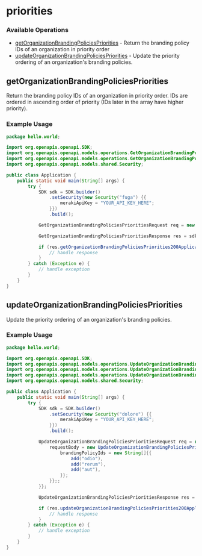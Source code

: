 # priorities

### Available Operations

* [getOrganizationBrandingPoliciesPriorities](#getorganizationbrandingpoliciespriorities) - Return the branding policy IDs of an organization in priority order
* [updateOrganizationBrandingPoliciesPriorities](#updateorganizationbrandingpoliciespriorities) - Update the priority ordering of an organization's branding policies.

## getOrganizationBrandingPoliciesPriorities

Return the branding policy IDs of an organization in priority order. IDs are ordered in ascending order of priority (IDs later in the array have higher priority).

### Example Usage

```java
package hello.world;

import org.openapis.openapi.SDK;
import org.openapis.openapi.models.operations.GetOrganizationBrandingPoliciesPrioritiesRequest;
import org.openapis.openapi.models.operations.GetOrganizationBrandingPoliciesPrioritiesResponse;
import org.openapis.openapi.models.shared.Security;

public class Application {
    public static void main(String[] args) {
        try {
            SDK sdk = SDK.builder()
                .setSecurity(new Security("fuga") {{
                    merakiApiKey = "YOUR_API_KEY_HERE";
                }})
                .build();

            GetOrganizationBrandingPoliciesPrioritiesRequest req = new GetOrganizationBrandingPoliciesPrioritiesRequest("ad");            

            GetOrganizationBrandingPoliciesPrioritiesResponse res = sdk.priorities.getOrganizationBrandingPoliciesPriorities(req);

            if (res.getOrganizationBrandingPoliciesPriorities200ApplicationJSONObject != null) {
                // handle response
            }
        } catch (Exception e) {
            // handle exception
        }
    }
}
```

## updateOrganizationBrandingPoliciesPriorities

Update the priority ordering of an organization's branding policies.

### Example Usage

```java
package hello.world;

import org.openapis.openapi.SDK;
import org.openapis.openapi.models.operations.UpdateOrganizationBrandingPoliciesPrioritiesRequest;
import org.openapis.openapi.models.operations.UpdateOrganizationBrandingPoliciesPrioritiesRequestBody;
import org.openapis.openapi.models.operations.UpdateOrganizationBrandingPoliciesPrioritiesResponse;
import org.openapis.openapi.models.shared.Security;

public class Application {
    public static void main(String[] args) {
        try {
            SDK sdk = SDK.builder()
                .setSecurity(new Security("dolore") {{
                    merakiApiKey = "YOUR_API_KEY_HERE";
                }})
                .build();

            UpdateOrganizationBrandingPoliciesPrioritiesRequest req = new UpdateOrganizationBrandingPoliciesPrioritiesRequest("illum") {{
                requestBody = new UpdateOrganizationBrandingPoliciesPrioritiesRequestBody() {{
                    brandingPolicyIds = new String[]{{
                        add("odio"),
                        add("rerum"),
                        add("aut"),
                    }};
                }};;
            }};            

            UpdateOrganizationBrandingPoliciesPrioritiesResponse res = sdk.priorities.updateOrganizationBrandingPoliciesPriorities(req);

            if (res.updateOrganizationBrandingPoliciesPriorities200ApplicationJSONObject != null) {
                // handle response
            }
        } catch (Exception e) {
            // handle exception
        }
    }
}
```
